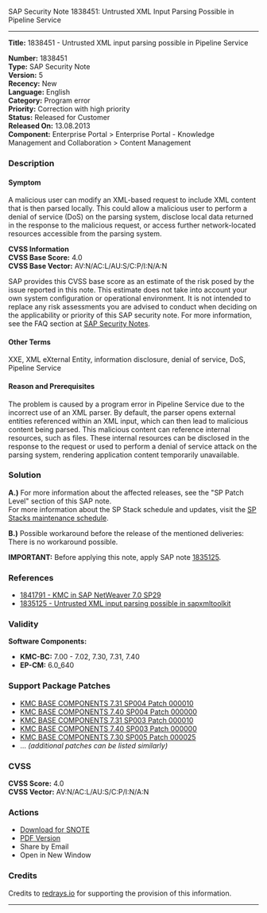 SAP Security Note 1838451: Untrusted XML Input Parsing Possible in Pipeline Service

---

**Title:** 1838451 - Untrusted XML input parsing possible in Pipeline Service

**Number:** 1838451  
**Type:** SAP Security Note  
**Version:** 5  
**Recency:** New  
**Language:** English  
**Category:** Program error  
**Priority:** Correction with high priority  
**Status:** Released for Customer  
**Released On:** 13.08.2013  
**Component:** Enterprise Portal > Enterprise Portal - Knowledge Management and Collaboration > Content Management

### Description

#### Symptom
A malicious user can modify an XML-based request to include XML content that is then parsed locally. This could allow a malicious user to perform a denial of service (DoS) on the parsing system, disclose local data returned in the response to the malicious request, or access further network-located resources accessible from the parsing system.

**CVSS Information**  
**CVSS Base Score:** 4.0  
**CVSS Base Vector:** AV:N/AC:L/AU:S/C:P/I:N/A:N

SAP provides this CVSS base score as an estimate of the risk posed by the issue reported in this note. This estimate does not take into account your own system configuration or operational environment. It is not intended to replace any risk assessments you are advised to conduct when deciding on the applicability or priority of this SAP security note. For more information, see the FAQ section at [SAP Security Notes](https://me.sap.com/securitynotes/).

#### Other Terms
XXE, XML eXternal Entity, information disclosure, denial of service, DoS, Pipeline Service

#### Reason and Prerequisites
The problem is caused by a program error in Pipeline Service due to the incorrect use of an XML parser. By default, the parser opens external entities referenced within an XML input, which can then lead to malicious content being parsed. This malicious content can reference internal resources, such as files. These internal resources can be disclosed in the response to the request or used to perform a denial of service attack on the parsing system, rendering application content temporarily unavailable.

### Solution

**A.)** For more information about the affected releases, see the "SP Patch Level" section of this SAP note.  
For more information about the SP Stack schedule and updates, visit the [SP Stacks maintenance schedule](http://service.sap.com/sp-stacks).

**B.)** Possible workaround before the release of the mentioned deliveries:  
There is no workaround possible.

**IMPORTANT:** Before applying this note, apply SAP note [1835125](https://me.sap.com/notes/1835125).

### References

- [1841791 - KMC in SAP NetWeaver 7.0 SP29](https://me.sap.com/notes/1841791)
- [1835125 - Untrusted XML input parsing possible in sapxmltoolkit](https://me.sap.com/notes/1835125)

### Validity

**Software Components:**

- **KMC-BC:** 7.00 - 7.02, 7.30, 7.31, 7.40
- **EP-CM:** 6.0_640

### Support Package Patches

- [KMC BASE COMPONENTS 7.31 SP004 Patch 000010](https://userapps.support.sap.com/sap/support/swdc/notes?cvnr=01200314690200014362&support_package=SP004&patch_level=000010)
- [KMC BASE COMPONENTS 7.40 SP004 Patch 000000](https://userapps.support.sap.com/sap/support/swdc/notes?cvnr=67838200100200019641&support_package=SP004&patch_level=000000)
- [KMC BASE COMPONENTS 7.31 SP003 Patch 000010](https://userapps.support.sap.com/sap/support/swdc/notes?cvnr=01200314690200014362&support_package=SP003&patch_level=000010)
- [KMC BASE COMPONENTS 7.40 SP003 Patch 000000](https://userapps.support.sap.com/sap/support/swdc/notes?cvnr=67838200100200019641&support_package=SP003&patch_level=000000)
- [KMC BASE COMPONENTS 7.30 SP005 Patch 000025](https://userapps.support.sap.com/sap/support/swdc/notes?cvnr=01200615320200015119&support_package=SP005&patch_level=000025)
- ... *(additional patches can be listed similarly)*

### CVSS

**CVSS Score:** 4.0  
**CVSS Vector:** AV:N/AC:L/AU:S/C:P/I:N/A:N

### Actions

- [Download for SNOTE](https://notesdownloads.sap.com/note/0040000017624972017)
- [PDF Version](https://me.sap.com/sap/support/sfm/notes/print/0001838451?language=en-US&token=CA66CDDDF8C283D6FC1083E08F6CBF26)
- Share by Email
- Open in New Window

### Credits

Credits to [redrays.io](https://redrays.io) for supporting the provision of this information.

---